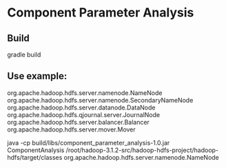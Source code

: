 # Component Parameter Analysis

## Build
gradle build

## Use example:
org.apache.hadoop.hdfs.server.namenode.NameNode
org.apache.hadoop.hdfs.server.namenode.SecondaryNameNode
org.apache.hadoop.hdfs.server.datanode.DataNode
org.apache.hadoop.hdfs.qjournal.server.JournalNode
org.apache.hadoop.hdfs.server.balancer.Balancer
org.apache.hadoop.hdfs.server.mover.Mover

java -cp build/libs/component_parameter_analysis-1.0.jar ComponentAnalysis /root/hadoop-3.1.2-src/hadoop-hdfs-project/hadoop-hdfs/target/classes org.apache.hadoop.hdfs.server.namenode.NameNode
